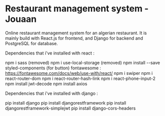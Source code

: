 # Restaurant management system - Jouaan

Online restaurant management system for an algerian restaurant. It is mainly build with React.js for frontend, and Django for backend and PostgreSQL for database.

Dependencies that i've installed with react :

npm i sass (removed)
npm i use-local-storage (removed)
npm install --save styled-components (for button)
fontawesome : <https://fontawesome.com/docs/web/use-with/react/>
npm i swiper
npm i react-router-dom
npm i react-router-hash-link
npm i react-phone-input-2
npm install jwt-decode
npm install axios

Dependencies that i've installed with django :

pip install django
pip install djangorestframework
pip install djangorestframework-simplejwt
pip install django-cors-headers
